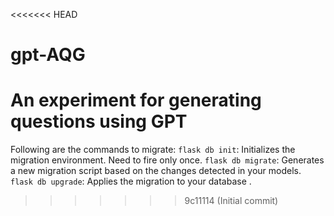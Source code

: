 <<<<<<< HEAD
# gpt-AQG
 An experiment for generating questions using GPT
=======
Following are the commands to migrate:
`flask db init`: Initializes the migration environment. Need to fire only once.
`flask db migrate`: Generates a new migration script based on the changes detected in your models.
`flask db upgrade`: Applies the migration to your database .
>>>>>>> 9c11114 (Initial commit)
